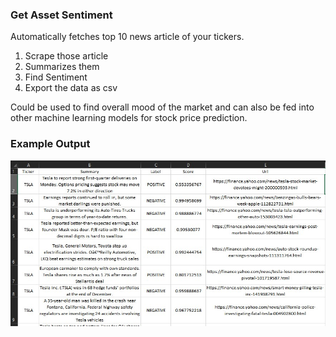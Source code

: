 ### Get Asset Sentiment
Automatically fetches top 10 news article of your tickers.
1. Scrape those article
2. Summarizes them
3. Find Sentiment
4. Export the data as csv

Could be used to find overall mood of the market and can also be fed into other machine learning models for stock price prediction.

### Example Output
![image](csv_output.jpg)